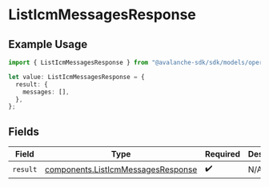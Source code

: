 # ListIcmMessagesResponse

## Example Usage

```typescript
import { ListIcmMessagesResponse } from "@avalanche-sdk/sdk/models/operations";

let value: ListIcmMessagesResponse = {
  result: {
    messages: [],
  },
};
```

## Fields

| Field                                                                                    | Type                                                                                     | Required                                                                                 | Description                                                                              |
| ---------------------------------------------------------------------------------------- | ---------------------------------------------------------------------------------------- | ---------------------------------------------------------------------------------------- | ---------------------------------------------------------------------------------------- |
| `result`                                                                                 | [components.ListIcmMessagesResponse](../../models/components/listicmmessagesresponse.md) | :heavy_check_mark:                                                                       | N/A                                                                                      |